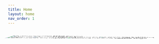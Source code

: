 ```yaml
---
title: Home
layout: home
nav_order: 1
---
```



<!DOCTYPE html>
<html lang="en">
<head>
<meta charset="UTF-8">
<meta name="viewport" content="width=device-width, initial-scale=1.0">
<title>Gallery</title>
<style>
.gallery {
  --s: 150px; /* the image size */
  
  display: grid;
  transform-style: preserve-3d;
  animation: r 15s linear infinite;
  position: relative;
}
@keyframes r {
  0% {transform: perspective(450px) rotateX(-100deg) rotate(0deg)}
  to {transform: perspective(450px) rotateX(-100deg) rotate(-360deg)}
}
.gallery > img {
  grid-area: 1/1;
  width: var(--s);
  aspect-ratio: 1;
  object-fit: cover;
  border-radius: 10px 10px 0 0;
  transform: rotate(var(--_a)) translateY(120%) rotateX(90deg);
}
.gallery > img:nth-child(1) {--_a: 0deg}
.gallery > img:nth-child(2) {--_a: 60deg}
.gallery > img:nth-child(3) {--_a: 120deg}
.gallery > img:nth-child(4) {--_a: 180deg}
.gallery > img:nth-child(5) {--_a: 240deg}
.gallery > img:nth-child(6) {--_a: 300deg}

.gallery::before {
  content: "";
  position: absolute;
  inset: -100%;
  clip-path: polygon(50% 0,calc(50% + .866*50%) 25%,calc(50% + .866*50%) 75%,50% 100%,calc(50% - .866*50%) 75%,calc(50% - .866*50%) 25%);
  background: #99B2B7;
  transform: translateZ(calc(var(--s)/2)) rotate(90deg);
}

body {
  margin: 0;
  min-height: 100vh;
  display: grid;
  place-content: center;
  background: #547980;
  overflow: hidden;
}
</style>
</head>
<body>
<div class="gallery">
  <img src="https://picsum.photos/id/1059/300/300" alt="many clothes and pictures">
  <img src="https://picsum.photos/id/1060/300/300" alt="someone preparing artisanal coffee">
  <img src="https://picsum.photos/id/225/300/300" alt="some tee">
  <img src="https://picsum.photos/id/163/300/300" alt="an empty table in a restaurant">
  <img src="https://picsum.photos/id/180/300/300" alt="a laptop with a notebook">
  <img src="https://picsum.photos/id/20/300/300" alt="a laptop and many books around it">
</div>
</body>
</html>
